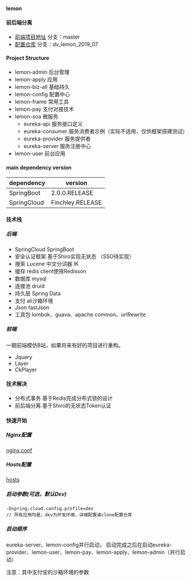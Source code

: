 #### lemon

#### 前后端分离
- [前端项目地址](https://github.com/ATSJP/lemon-front) 分支：master
- [配置仓库](https://github.com/ATSJP/lemon-config) 分支：dv_lemon_2019_07

#### Project Structure

- lemon-admin   后台管理
- lemon-apply   应用
- lemon-biz-all 基础持久
- lemon-config  配置中心
- lemon-frame  常用工具
- lemon-pay     支付对接技术
- lemon-soa     微服务
    - eureka-api   服务接口定义
    - eureka-consumer 服务消费者示例（实际不适用，仅供框架搭建测试）
    - eureka-provider 服务提供者
    - eureka-server 服务注册中心
- lemon-user    前台应用

#### main dependency version

| dependency  | version          |
| ----------- | ---------------- |
| SpringBoot  | 2.0.0.RELEASE    |                         
| SpringCloud | Finchley.RELEASE |
                         
#### 技术栈

##### 后端

- SpringCloud SpringBoot 
- 安全认证框架 基于Shiro实现无状态 （SSO待实现）
- 搜索 Lucene 中文分词器 IK
- 缓存 redis client使用Redisson
- 数据库 mysql
- 连接池 druid
- 持久层 Spring Data
- 支付 ali沙箱环境
- Json fastJson
- 工具包 lombok、guava、apache common、urlRewrite

##### 前端

一期前端模仿B站，如果将来有好的项目进行重构。

- Jquery
- Layer
- CkPlayer

#### 技术解决

- 分布式事务 基于Redis完成分布式锁的设计
- 前后端分离 基于Shiro的无状态Token认证

#### 快速开始
         
##### Nginx配置

[nginx.conf]( https://github.com/ATSJP/lemon/blob/master/nginx.conf)       
         
##### Hosts配置

[hosts]( https://github.com/ATSJP/lemon/blob/master/hosts)       
   
##### 启动参数(可选，默认Dev)
```text
-Dspring.cloud.config.profile=dev
// 所有应用均是，dev为开发环境，详细配置请clone配置仓库
```

##### 启动顺序
eureka-server、lemon-config并行启动，
启动完成之后在启动eureka-provider、lemon-user、lemon-pay、lemon-apply、lemon-admin（并行启动）

注意：其中支付宝的沙箱环境的参数